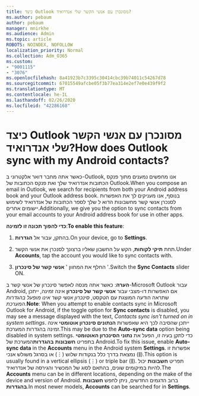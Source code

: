 ```yaml
---
title: כיצד Outlook מסונכרן עם אנשי הקשר שלי אנדרואיד?
ms.author: pebaum
author: pebaum
manager: mnirkhe
ms.audience: Admin
ms.topic: article
ROBOTS: NOINDEX, NOFOLLOW
localization_priority: Normal
ms.collection: Adm_O365
ms.custom:
- "9001115"
- "3076"
ms.openlocfilehash: 8a41923b7c3395c30414cbc39b74011c54267d78
ms.sourcegitcommit: 67015549afcbe05f3b77ea314e2ef7e0e439f9f2
ms.translationtype: MT
ms.contentlocale: he-IL
ms.lasthandoff: 02/26/2020
ms.locfileid: "42286168"
---
```

# <a name="how-does-outlook-sync-with-my-android-contacts"></a><span data-ttu-id="dbcde-102">כיצד Outlook מסונכרן עם אנשי הקשר שלי אנדרואיד?</span><span class="sxs-lookup"><span data-stu-id="dbcde-102">How does Outlook sync with my Android contacts?</span></span>

<span data-ttu-id="dbcde-103">כאשר אתה מחבר דואר אלקטרוני ב-Outlook, אנו מחפשים נמענים מתוך פנקס הכתובות אנדרואיד שלך ואת פנקס הכתובות של Outlook.</span><span class="sxs-lookup"><span data-stu-id="dbcde-103">When you compose an email in Outlook, we search for recipients from both your Android address book and your Outlook address book.</span></span> <span data-ttu-id="dbcde-104">בנוסף, אנו מעניקים לך את האפשרות לסנכרן אנשי קשר מחשבונות הדוא ל שלך לספר הכתובות של אנדרואיד לשימוש יישומים אחרים.</span><span class="sxs-lookup"><span data-stu-id="dbcde-104">Additionally, we give you the option to sync contacts from your email accounts to your Android address book for use in other apps.</span></span> 
 
<span data-ttu-id="dbcde-105">**כדי להפוך תכונה זו לזמינה**:</span><span class="sxs-lookup"><span data-stu-id="dbcde-105">**To enable this feature**:</span></span>
 
1. <span data-ttu-id="dbcde-106">בהתקן, עבור אל **הגדרות**.</span><span class="sxs-lookup"><span data-stu-id="dbcde-106">On your device, go to **Settings**.</span></span>

2. <span data-ttu-id="dbcde-107">תחת **תיקי לקוחות**, הקש על החשבון שאליו ברצונך לסנכרן את אנשי הקשר.</span><span class="sxs-lookup"><span data-stu-id="dbcde-107">Under **Accounts**, tap the account you would like to sync contacts with.</span></span>

3. <span data-ttu-id="dbcde-108">החלף את המחוון ' **אנשי קשר של סינכרון** '.</span><span class="sxs-lookup"><span data-stu-id="dbcde-108">Switch the **Sync Contacts** slider ON.</span></span>
 
<span data-ttu-id="dbcde-109">**הערה**: כאשר אתה מנסה לאפשר סינכרון של אנשי קשר ב-Microsoft Outlook עבור Android, אם האפשרות דו-מצבי עבור **אנשי קשר של סינכרון** אינה זמינה, ייתכן שתראה הודעה המוצגת עם הטקסט, *סינכרון אנשי קשר אינו מופעל בהגדרות המערכת*.</span><span class="sxs-lookup"><span data-stu-id="dbcde-109">**Note**: When you attempt to enable contacts sync in Microsoft Outlook for Android, if the toggle option for **Sync contacts** is disabled, you may see a message displayed with the text, *Contacts sync isn't turned on in system settings*.</span></span> <span data-ttu-id="dbcde-110">ייתכן שהסיבה לכך היא שאפשרות **הנתונים סינכרון אוטומטי** אינה זמינה בהגדרות המערכת.</span><span class="sxs-lookup"><span data-stu-id="dbcde-110">This may be due to the **Auto-sync data** option being disabled in system settings.</span></span> <span data-ttu-id="dbcde-111">כדי לתקן בעיה זו, הפעל את **נתוני הסינכרון האוטומטי** בתפריט **חשבונות** **בהגדרות**המערכת של Android.</span><span class="sxs-lookup"><span data-stu-id="dbcde-111">To fix this issue, enable  **Auto-sync data** in the  **Accounts** menu in the Android system  **Settings**.</span></span> <span data-ttu-id="dbcde-112">אפשרות זו נמצאת בדרך כלל בנקודות שלוש (⋮) או בסרגל משולש אנכי (⫼).</span><span class="sxs-lookup"><span data-stu-id="dbcde-112">This option is usually found in a vertical ellipsis (⋮) or triple bar (⫼).</span></span> <span data-ttu-id="dbcde-113">תפריט **חשבונות** יכול להיות במיקומים שונים, בהתאם לסוג של המכשיר והגירסה של אנדרואיד.</span><span class="sxs-lookup"><span data-stu-id="dbcde-113">The  **Accounts** menu can be in different locations, depending on the make of the device and version of Android.</span></span> <span data-ttu-id="dbcde-114">ברוב הדגמים החדשים, ניתן לחפש **חשבונות** **בהגדרות**.</span><span class="sxs-lookup"><span data-stu-id="dbcde-114">In most newer models, **Accounts** can be searched for in **Settings**.</span></span>